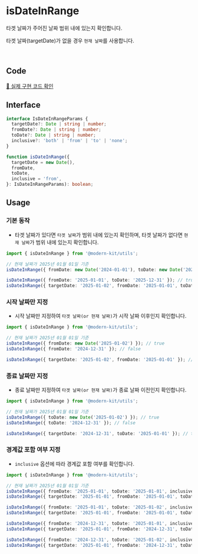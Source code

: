 # isDateInRange

타겟 날짜가 주어진 날짜 범위 내에 있는지 확인합니다. 

타겟 날짜(targetDate)가 없을 경우 `현재 날짜`를 사용합니다.

<br />

## Code
[🔗 실제 구현 코드 확인](https://github.com/modern-agile-team/modern-kit/blob/main/packages/utils/src/validator/isDateInRange/index.ts)

## Interface
```ts title="typescript"
interface IsDateInRangeParams {
  targetDate?: Date | string | number;
  fromDate?: Date | string | number;
  toDate?: Date | string | number;
  inclusive?: 'both' | 'from' | 'to' | 'none';
}
```
```ts title="typescript"
function isDateInRange({
  targetDate = new Date(),
  fromDate,
  toDate,
  inclusive = 'from',
}: IsDateInRangeParams): boolean;
```

## Usage
### 기본 동작
- 타겟 날짜가 있다면 `타겟 날짜`가 범위 내에 있는지 확인하며, 타겟 날짜가 없다면 `현재 날짜`가 범위 내에 있는지 확인합니다.
```ts title="typescript"
import { isDateInRange } from '@modern-kit/utils';

// 현재 날짜가 2025년 01월 01일 기준
isDateInRange({ fromDate: new Date('2024-01-01'), toDate: new Date('2024-12-31') }); // false

isDateInRange({ fromDate: '2025-01-01', toDate: '2025-12-31' }); // true
isDateInRange({ targetDate: '2025-01-02', fromDate: '2025-01-01', toDate: '2025-01-03' }); // true
```

### 시작 날짜만 지정
- 시작 날짜만 지정하여 `타겟 날짜(or 현재 날짜)`가 시작 날짜 이후인지 확인합니다.
```ts title="typescript"
import { isDateInRange } from '@modern-kit/utils';

// 현재 날짜가 2025년 01월 01일 기준
isDateInRange({ fromDate: new Date('2025-01-02') }); // true
isDateInRange({ fromDate: '2024-12-31' }); // false

isDateInRange({ targetDate: '2025-01-02', fromDate: '2025-01-01' }); // true
```

### 종료 날짜만 지정
- 종료 날짜만 지정하여 `타겟 날짜(or 현재 날짜)`가 종료 날짜 이전인지 확인합니다.
```ts title="typescript"
import { isDateInRange } from '@modern-kit/utils';

// 현재 날짜가 2025년 01월 01일 기준
isDateInRange({ toDate: new Date('2025-01-02') }); // true
isDateInRange({ toDate: '2024-12-31' }); // false

isDateInRange({ targetDate: '2024-12-31', toDate: '2025-01-01' }); // true
```

### 경계값 포함 여부 지정
- `inclusive` 옵션에 따라 경계값 포함 여부를 확인합니다.
```ts title="typescript"
import { isDateInRange } from '@modern-kit/utils';

// 현재 날짜가 2025년 01월 01일 기준
isDateInRange({ fromDate: '2025-01-01', toDate: '2025-01-01', inclusive: 'both' }); // true
isDateInRange({ targetDate: '2025-01-01', fromDate: '2025-01-01', toDate: '2025-01-01', inclusive: 'both' }); // true

isDateInRange({ fromDate: '2025-01-01', toDate: '2025-01-02', inclusive: 'from' }); // true
isDateInRange({ targetDate: '2025-01-01', fromDate: '2025-01-01', toDate: '2025-01-02', inclusive: 'from' }); // true

isDateInRange({ fromDate: '2024-12-31', toDate: '2025-01-01', inclusive: 'to' }); // true
isDateInRange({ targetDate: '2025-01-01', fromDate: '2024-12-31', toDate: '2025-01-01', inclusive: 'to' }); // true

isDateInRange({ fromDate: '2024-12-31', toDate: '2025-01-02', inclusive: 'none' }); // true
isDateInRange({ targetDate: '2025-01-01', fromDate: '2024-12-31', toDate: '2025-01-02', inclusive: 'none' }); // true
```
